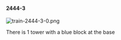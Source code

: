 #### 2444-3
![train-2444-3-0.png](https://github.com/lil-lab/nlvr/raw/master/nlvr/train/images/62/train-2444-3-0.png "train-2444-3-0.png")

There is 1 tower with a blue block at the base